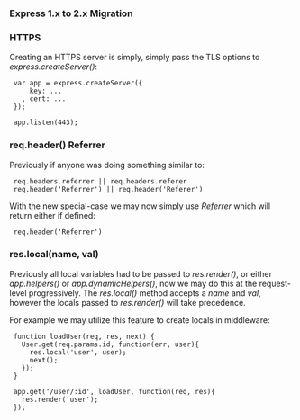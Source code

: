 
### Express 1.x to 2.x Migration

### HTTPS

 Creating an HTTPS server is simply, simply pass the TLS options to _express.createServer()_:
 
     var app = express.createServer({
         key: ...
       , cert: ...
     });

     app.listen(443);

### req.header() Referrer

 Previously if anyone was doing something similar to:
 
     req.headers.referrer || req.headers.referer
     req.header('Referrer') || req.header('Referer')

 With the new special-case we may now simply use _Referrer_ which will return either if defined:
 
     req.header('Referrer')

### res.local(name, val)

 Previously all local variables had to be passed to _res.render()_, or either _app.helpers()_ or _app.dynamicHelpers()_, now we may do this at the request-level progressively. The _res.local()_ method accepts a _name_ and _val_, however the locals passed to _res.render()_ will take precedence.

 For example we may utilize this feature to create locals in middleware:

     function loadUser(req, res, next) {
       User.get(req.params.id, function(err, user){
         res.local('user', user);
         next();
       });
     }

     app.get('/user/:id', loadUser, function(req, res){
       res.render('user');
     });